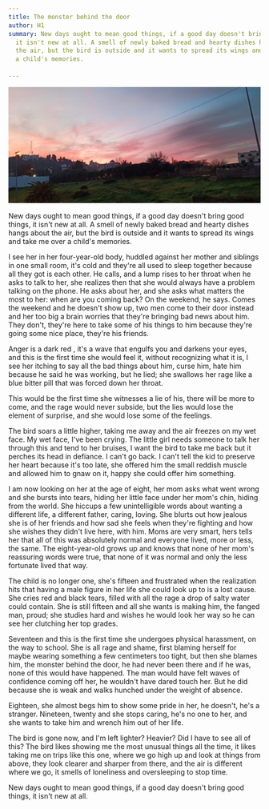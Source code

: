 ```yaml
---
title: The monster behind the door
author: H1
summary: New days ought to mean good things, if a good day doesn't bring good things,
  it isn't new at all. A smell of newly baked bread and hearty dishes hangs about
  the air, but the bird is outside and it wants to spread its wings and take me over
  a child's memories.

---
```

![](/uploads/IMG-20200114-WA0006.jpg)

New days ought to mean good things, if a good day doesn't bring good things, it isn't new at all. A smell of newly baked bread and hearty dishes hangs about the air, but the bird is outside and it wants to spread its wings and take me over a child's memories.

I see her in her four-year-old body, huddled against her mother and siblings in one small room, it's cold and they're all used to sleep together because all they got is each other. He calls, and a lump rises to her throat when he asks to talk to her, she realizes then that she would always have a problem talking on the phone. He asks about her, and she asks what matters the most to her: when are you coming back? On the weekend, he says. Comes the weekend and he doesn't show up, two men come to their door instead and her too big a brain worries that they're bringing bad news about him. They don't, they're here to take some of his things to him because they're going some nice place, they're his friends.

Anger is a dark red , it's a wave that engulfs you and darkens your eyes, and this is the first time she would feel it, without recognizing what it is, I see her itching to say all the bad things about him, curse him, hate him because he said he was working, but he lied; she swallows her rage like a blue bitter pill that was forced down her throat.

This would be the first time she witnesses a lie of his, there will be more to come, and the rage would never subside, but the lies would lose the element of surprise, and she would lose some of the feelings.

The bird soars a little higher, taking me away and the air freezes on my wet face. My wet face, I've been crying. The little girl needs someone to talk her through this and tend to her bruises, I want the bird to take me back but it perches its head in defiance. I can't go back. I can't tell the kid to preserve her heart because it's too late, she offered him the small reddish muscle and allowed him to gnaw on it, happy she could offer him something.

I am now looking on her at the age of eight, her mom asks what went wrong and she bursts into tears, hiding her little face under her mom's chin, hiding from the world. She hiccups a few unintelligible words about wanting a different life, a different father, caring, loving. She blurts out how jealous she is of her friends and how sad she feels when they're fighting and how she wishes they didn't live here, with him. Moms are very smart, hers tells her that all of this was absolutely normal and everyone lived, more or less, the same. The eight-year-old grows up and knows that none of her mom's reassuring words were true, that none of it was normal and only the less fortunate lived that way.

The child is no longer one, she's fifteen and frustrated when the realization hits that having a male figure in her life she could look up to is a lost cause. She cries red and black tears, filled with all the rage a drop of salty water could contain. She is still fifteen and all she wants is making him, the fanged man, proud; she studies hard and wishes he would look her way so he can see her clutching her top grades.

Seventeen and this is the first time she undergoes physical harassment, on the way to school. She is all rage and shame, first blaming herself for maybe wearing something a few centimeters too tight, but then she blames him, the monster behind the door, he had never been there and if he was, none of this would have happened. The man would have felt waves of confidence coming off her, he wouldn't have dared touch her. But he did because she is weak and walks hunched under the weight of absence.

Eighteen, she almost begs him to show some pride in her, he doesn't, he's a stranger. Nineteen, twenty and she stops caring, he's no one to her, and she wants to take him and wrench him out of her life.

The bird is gone now, and I'm left lighter? Heavier? Did I have to see all of this? The bird likes showing me the most unusual things all the time, it likes taking me on trips like this one, where we go high up and look at things from above, they look clearer and sharper from there, and the air is different where we go, it smells of loneliness and oversleeping to stop time.

New days ought to mean good things, if a good day doesn't bring good things, it isn't new at all.